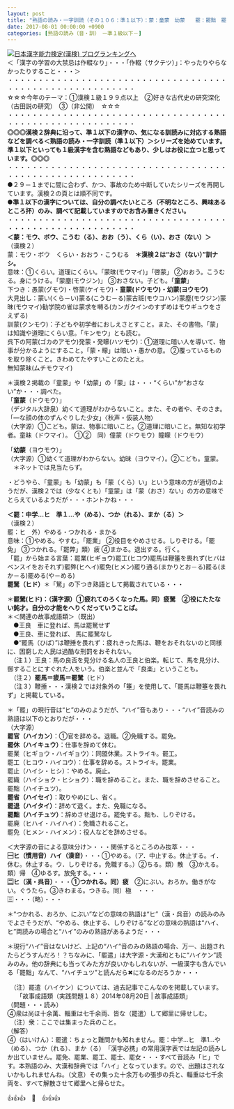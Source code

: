 ```yaml
---
layout: post
title: "熟語の読み・一字訓読（その１０６：準１以下）：蒙：童蒙　幼蒙　　罷：罷黜　罷遣・・・"
date: 2017-08-01 00:00:00 +0900
categories: [熟語の読み（音・訓）　ー準１級以下－]
---
```


[![](/syuusyuu9701/assets/images/熟語の読み・一字訓読（その１０６：準１以下）：蒙：童蒙-幼蒙-罷：罷黜-罷遣・・・-br_c_3028_1.gif)](http://blog.with2.net/link.php?1659096:3028 "日本漢字能力検定(漢検) ブログランキングへ")[日本漢字能力検定(漢検) ブログランキングへ](http://blog.with2.net/link.php?1659096:3028)  
＜「漢字の学習の大禁忌は作輟なり」・・・「作輟（サクテツ）」：やったりやらなかったりすること・・・＞  
・・・・・・・・・・・・・・・・・・・・・・・・・・・・・・・・・・・・・・・・・・・・・・・・・・・・・・・・・  
☆☆☆今年のテーマ：①漢検１級１９９点以上　②好きな古代史の研究深化（古田説の研究）　③（非公開）　☆☆☆　　  
・・・・・・・・・・・・・・・・・・・・・・・・・・・・・・・・・・・・・・・・・・・・・・・・・・・・・・・・・  
**◎◎◎漢検２辞典に沿って、準１以下の漢字の、気になる訓読みに対応する熟語などを調べる＜熟語の読み・一字訓読（準１以下）＞シリーズを始めています。準１以下といっても１級漢字を含む熟語などもあり、少しはお役に立つと思っています。◎◎◎**  
・・・・・・・・・・・・・・・・・・・・・・・・・・・・・・・・・・・・・・・・・・・・・・・・・・・・・・・・・  
●２９－１までに間に合わず、かつ、事故のため中断していたシリーズを再開しています。漢検２の頁とは順不同です。  
**●準１以下の漢字については、自分の調べたいところ（不明なところ、興味あるところ抔）のみ、調べて記載していますのでお含み置きください。**  
・・・・・・・・・・・・・・・・・・・・・・・・・・・・・・・・・・・・・・・・・・・・・・・・・・・・・・・・・  
**＜蒙：モウ、ボウ、こうむ（る）、おお（う）、くら（い）、おさ（ない）＞**  
（漢検２）  
蒙：モウ・ボウ　くらい・おおう・こうむる　**＊漢検２は“おさ（ない）”訓ナシ。**  
意味：①くらい。道理にくらい。「蒙昧(モウマイ)」「啓蒙」 ②おおう。こうむる。身にうける。「蒙塵(モウジン)」 ③おさない。子ども。「**童蒙**」  
下つき：愚蒙(グモウ)・啓蒙(ケイモウ)・**童蒙(ドウモウ)・幼蒙(ヨウモウ)**  
大見出し：蒙い(くら－い)蒙る(こうむ－る)蒙古斑(モウコハン)蒙塵(モウジン)蒙昧(モウマイ)勧学院の雀は蒙求を囀る(カンガクインのすずめはモウギュウをさえずる)  
訓蒙(クンモウ)：子どもや初学者におしえさとすこと。また、その書物。「蒙」は知識や道理にくらい意。「キンモウ」とも読む。  
呉下の阿蒙(ゴカのアモウ)発蒙・発矇(ハツモウ)：①道理に暗い人を導いて、物事が分かるようにすること。「蒙・矇」は暗い・愚かの意。 ②覆っているものを取り除くこと。きわめてたやすいことのたとえ。  
無知蒙昧(ムチモウマイ)  
  
＊漢検２掲載の「童蒙」や「幼蒙」の「蒙」は・・・“くらい”か“おさない”か・・・調べた。　  
「**童蒙**（ドウモウ）」  
（デジタル大辞泉）幼くて道理がわからないこと。また、その者や、そのさま。「―な顔の体のずんぐりした少女」〈秋声・仮装人物〉  
（大字源）①こども。蒙は、物事に暗いこと。②道理に暗いこと。無知な初学者。童昧（ドウマイ）。　①②　同）僮蒙（ドウモウ）瞳矇（ドウモウ）  
  
「**幼蒙**（ヨウモウ）」  
（大字源）①幼くて道理がわからない。幼昧（ヨウマイ）。②こども。童蒙。  
　＊ネットでは見当たらず。  
  
・どうやら、「童蒙」も「幼蒙」も「蒙（くら）い」という意味の方が適切のようだが、漢検２では（少なくとも）「童蒙」は「蒙（おさ）ない」の方の意味でとらえているようだが・・・ホントかね・・・  
  
**＜罷：中学…ヒ　準１…や（める）、つか（れる）、まか（る）＞**  
（漢検２）  
罷：ヒ　外）やめる・つかれる・まかる  
意味：①やめる。やすむ。「罷業」 ②役目をやめさせる。しりぞける。「罷免」 ③つかれる。「罷弊」類）疲 ④まかる。退出する。行く。  
「罷」から始まる言葉：罷業(ヒギョウ)罷工(ヒコウ)罷馬は鞭箠を畏れず(ヒバはベンスイをおそれず)罷弊(ヒヘイ)罷免(ヒメン)罷り通る(まかりとお－る)罷る(まか－る)罷める(や－める)  
**罷駑（ヒド）**＊「駑」の下つき熟語として掲載されている・・・  
  
＊**罷駑(ヒド)：（漢字源）①疲れてのろくなった馬。同）疲駑　②役にたたない鈍才。自分の才能をへりくだっていうことば。**  
＊＜関連の故事成語類＞（既出）  
　●王良　車に登れば、馬は罷駑せず  
　●王良、車に登れば、 馬に罷駑なし  
　●“罷馬（ひば）”は鞭捶を畏れず：疲れきった馬は、鞭をおそれないのと同様に、困窮した人民は過酷な刑罰をおそれない。  
　（注１）王良：馬の良否を見分ける名人の王良と伯楽。転じて、馬を見分け、御することにすぐれた人をいう。伯楽と並んで「良楽」ということも。  
　（注２）**罷馬＝疲馬＝罷駑**（ヒド）  
　（注３）鞭捶・・・漢検２では対象外の「箠」を使用して、「罷馬は鞭箠を畏れず」と掲載している。  
  
＊「罷」の現行音は“ヒ”のみのようだが、“ハイ”音もあり・・・“ハイ”音読みの熟語は以下のとおりだが・・・  
（大字源）  
**罷官（ハイカン）**：①官を辞める。退職。②免職する。罷免。  
**罷休（ハイキュウ）**：仕事を辞めて休む。  
罷業（ヒギョウ・ハイギョウ）：同盟休業。ストライキ。罷工。  
罷工（ヒコウ・ハイコウ）：仕事を辞める。ストライキ。罷業。  
罷止（ハイシ・ヒシ）：やめる。廃止。  
罷織（ハイショク・ヒショク）：職を辞めること。また、職を辞めさせること。罷黜（ハイチュツ）。  
**罷省（ハイセイ）**：取りやめにし、省く。  
**罷退（ハイタイ）**：辞めて退く。また、免職になる。  
**罷黜（ハイチュツ）**：辞めさせ退ける。罷免する。黜も、しりぞける。  
罷廃（ヒハイ・ハイハイ）：免職されること。  
罷免（ヒメン・ハイメン）：役人などを辞めさせる。  
  
＜大字源の音による意味分け＞・・・関係するところのみ抜萃・・・  
**🈩ヒ（慣用音）ハイ（漢音）**・・・①やめる。（ア．中止する。休止する。イ．休む。休止する。ウ．しりぞける。免職する。）②ちる。類）散　③かえる。類）帰　④ゆるす。放免する。・・・  
**🈔ヒ（漢・呉音）**・・・**①つかれる。同）疲**　②にぶい。おろか。働きがない。ぐうたら。③きわまる。つきる。同）極　・・・  
🈪・・・（略）・・・  
  
＊“つかれる、おろか、にぶい”などの意味の熟語は“ヒ”（漢・呉音）の読みのみでよさそうだが、“やめる、休止する、しりぞける”などの意味の熟語は“ハイ、ヒ”両読みの場合と“ハイ”のみの熟語があるようだ・・・  
  
＊現行“ハイ”音はないけど、上記の“ハイ”音のみの熟語の場合、万一、出題されたらどうすんだろ！？ちなみに、「罷遣」は大字源・大漢和ともに“ハイケン”読みのみ。他の辞典にも当ってみた方が良いかもしれないが、一級漢字も含んでいる「罷黜」なんて、“ハイチュツ”と読んだら✖になるのだろうか・・・　  
  
　（注）罷遣（ハイケン）については、過去記事でこんなのを掲載しています。  
　　「故事成語類（実践問題１８）2014年08月20日 | 故事成語類」  
（問題・・・読み）  
④衆は尚ほ十余萬、輜重は七千余両、皆な（罷遣）して郷里に帰せしむ。 　（注）衆：ここでは集まった兵のこと。  
（解答）  
④（はいけん）：罷遣：ちょっと難問かも知れません。罷：中学…ヒ　準1…や（める）、つか（れる）、まか（る）　「漢字必携」の常用漢字表では左記の読みしか出ていません。罷免、罷業、罷工、罷士、罷女・・・すべて音読み「ヒ」です。本熟語のみ、大漢和辞典では「ハイ」となっています。ので、出題はされないかもしれませんね。（文意）その集った十余万もの張歩の兵と、輜重は七千余両を、すべて解散させて郷里へと帰らせた。   
  
👍👍👍　🐔　👍👍👍